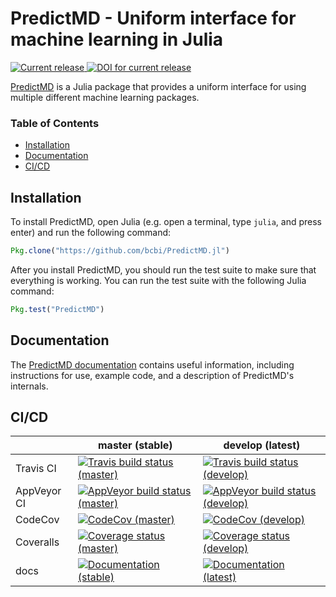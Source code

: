 # PredictMD - Uniform interface for machine learning in Julia

<a href="https://github.com/bcbi/PredictMD.jl/releases/latest"><img alt="Current release" title="Current release" src="https://img.shields.io/github/release/bcbi/PredictMD.svg" /> </a> <a href="https://zenodo.org/badge/latestdoi/109460252"> <img alt="DOI for current release" title="DOI for current release" src="https://zenodo.org/badge/109460252.svg"/></a>

[PredictMD](https://www.predictmd.net) is a Julia package that provides a
uniform interface for using multiple different machine learning packages.

### Table of Contents
- [Installation](#installation)
- [Documentation](#documentation)
- [CI/CD](#cicd)

## Installation

To install PredictMD, open Julia
(e.g. open a terminal, type `julia`, and press enter)
and run the following command:
```julia
Pkg.clone("https://github.com/bcbi/PredictMD.jl")
```

After you install PredictMD, you should run the test suite to make sure that
everything is working. You can run the test suite with the following
Julia command:
```julia
Pkg.test("PredictMD")
```

## Documentation

The [PredictMD documentation](https://www.predictmd.net/stable) contains
useful information, including instructions for use, example code, and a
description of
PredictMD's internals.

## CI/CD

<table>
    <thead>
        <tr>
            <th></th>
            <th>master (stable)</th>
            <th>develop (latest)</th>
        </tr>
    </thead>
    <tbody>
        <tr>
            <td>Travis CI</td>
            <td><a href="https://travis-ci.org/bcbi/PredictMD.jl/branches">
            <img alt="Travis build status (master)"
            title="Travis build status (master)"
            src="https://travis-ci.org/bcbi/PredictMD.jl.svg?branch=master"
            /></a></td>
            <td><a href="https://travis-ci.org/bcbi/PredictMD.jl/branches">
            <img alt="Travis build status (develop)"
            title="Travis build status (develop)"
            src="https://travis-ci.org/bcbi/PredictMD.jl.svg?branch=develop"
            /></a></td>
        </tr>
        <tr>
            <td>AppVeyor CI</td>
            <td>
            <a
            href="https://ci.appveyor.com/project/mirestrepo/predictmd-jl/history">
            <img alt="AppVeyor build status (master)"
            title="AppVeyor build status (master)" src="https://ci.appveyor.com/api/projects/status/github/bcbi/PredictMD.jl?branch=master&svg=true"
            />
            </a></td>
            <td><a href="https://ci.appveyor.com/project/mirestrepo/predictmd-jl/history">
            <img alt="AppVeyor build status (develop)"
            title="AppVeyor build status (develop)" src="https://ci.appveyor.com/api/projects/status/github/bcbi/PredictMD.jl?branch=develop&svg=true"
            />
            </a></td>
        </tr>
        <tr>
            <td>CodeCov</td>
            <td>
            <a
            href="https://codecov.io/gh/bcbi/PredictMD.jl/branch/master">
            <img alt="CodeCov (master)" title="CodeCov (master)"
            src="https://codecov.io/gh/bcbi/PredictMD.jl/branch/master/graph/badge.svg"
            /></a></td>
            <td>
            <a
            href="https://codecov.io/gh/bcbi/PredictMD.jl/branch/develop">
            <img alt="CodeCov (develop)" title="CodeCov (develop)" src="https://codecov.io/gh/bcbi/PredictMD.jl/branch/develop/graph/badge.svg"
            /></a></td>
        </tr>
        <tr>
            <td>Coveralls</td>
            <td>
            <a
            href="https://coveralls.io/github/bcbi/PredictMD.jl?branch=master">
            <img alt="Coverage status (master)"
            title="Coverage status (master)"
            src="https://coveralls.io/repos/github/bcbi/PredictMD.jl/badge.svg?branch=master"
            /></a></td>
            <td>
            <a
            href="https://coveralls.io/github/bcbi/PredictMD.jl?branch=develop">
            <img alt="Coverage status (develop)" title="Coverage status (develop)" src="https://coveralls.io/repos/github/bcbi/PredictMD.jl/badge.svg?branch=develop"
            /></a></td>
        </tr>
        <tr>
            <td>docs</td>
            <td><a href="https://www.predictmd.net/stable">
            <img
            alt="Documentation (stable)"
            title="Documentation (stable)"
            src="https://img.shields.io/badge/docs-stable-blue.svg" />
            </a>
            </td>
            <td>
            <a
            href="https://www.predictmd.net/latest">
            <img
            alt="Documentation (latest)"
            title="Documentation (latest)"
            src="https://img.shields.io/badge/docs-latest-blue.svg" />
            </a>
            </td>
        </tr>
    </tbody>
</table>
